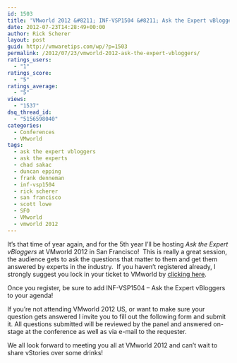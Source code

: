 ```yaml
---
id: 1503
title: 'VMworld 2012 &#8211; INF-VSP1504 &#8211; Ask the Expert vBloggers'
date: 2012-07-23T14:28:49+00:00
author: Rick Scherer
layout: post
guid: http://vmwaretips.com/wp/?p=1503
permalink: /2012/07/23/vmworld-2012-ask-the-expert-vbloggers/
ratings_users:
  - "1"
ratings_score:
  - "5"
ratings_average:
  - "5"
views:
  - "1537"
dsq_thread_id:
  - "5156598040"
categories:
  - Conferences
  - VMworld
tags:
  - ask the expert vbloggers
  - ask the experts
  - chad sakac
  - duncan epping
  - frank denneman
  - inf-vsp1504
  - rick scherer
  - san francisco
  - scott lowe
  - SFO
  - VMworld
  - vmworld 2012
---
```

It&#8217;s that time of year again, and for the 5th year I&#8217;ll be hosting _Ask the Expert vBloggers_ at VMworld 2012 in San Francisco!  This is really a great session, the audience gets to ask the questions that matter to them and get them answered by experts in the industry.  If you haven&#8217;t registered already, I strongly suggest you lock in your ticket to VMworld by <a title="Register for VMworld 2012 US" href="http://vmworld.com/registration.jspa?sponsorCode=RFU1224-94510" target="_blank">clicking here</a>.

Once you register, be sure to add INF-VSP1504 &#8211; Ask the Expert vBloggers to your agenda!

If you&#8217;re not attending VMworld 2012 US, or want to make sure your question gets answered I invite you to fill out the following form and submit it. All questions submitted will be reviewed by the panel and answered on-stage at the conference as well as via e-mail to the requester.

We all look forward to meeting you all at VMworld 2012 and can&#8217;t wait to share vStories over some drinks!